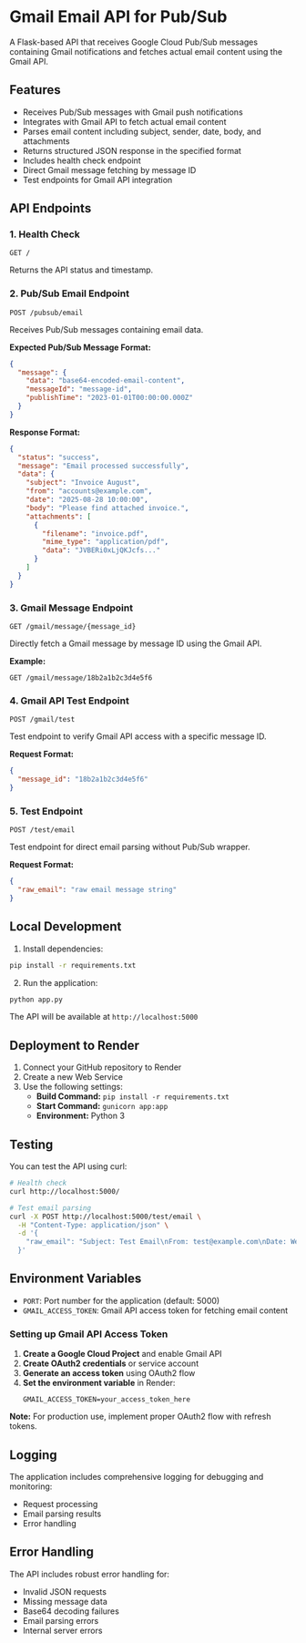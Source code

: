 # Gmail Email API for Pub/Sub

A Flask-based API that receives Google Cloud Pub/Sub messages containing Gmail notifications and fetches actual email content using the Gmail API.

## Features

- Receives Pub/Sub messages with Gmail push notifications
- Integrates with Gmail API to fetch actual email content
- Parses email content including subject, sender, date, body, and attachments
- Returns structured JSON response in the specified format
- Includes health check endpoint
- Direct Gmail message fetching by message ID
- Test endpoints for Gmail API integration

## API Endpoints

### 1. Health Check
```
GET /
```
Returns the API status and timestamp.

### 2. Pub/Sub Email Endpoint
```
POST /pubsub/email
```
Receives Pub/Sub messages containing email data.

**Expected Pub/Sub Message Format:**
```json
{
  "message": {
    "data": "base64-encoded-email-content",
    "messageId": "message-id",
    "publishTime": "2023-01-01T00:00:00.000Z"
  }
}
```

**Response Format:**
```json
{
  "status": "success",
  "message": "Email processed successfully",
  "data": {
    "subject": "Invoice August",
    "from": "accounts@example.com",
    "date": "2025-08-28 10:00:00",
    "body": "Please find attached invoice.",
    "attachments": [
      {
        "filename": "invoice.pdf",
        "mime_type": "application/pdf",
        "data": "JVBERi0xLjQKJcfs..."
      }
    ]
  }
}
```

### 3. Gmail Message Endpoint
```
GET /gmail/message/{message_id}
```
Directly fetch a Gmail message by message ID using the Gmail API.

**Example:**
```
GET /gmail/message/18b2a1b2c3d4e5f6
```

### 4. Gmail API Test Endpoint
```
POST /gmail/test
```
Test endpoint to verify Gmail API access with a specific message ID.

**Request Format:**
```json
{
  "message_id": "18b2a1b2c3d4e5f6"
}
```

### 5. Test Endpoint
```
POST /test/email
```
Test endpoint for direct email parsing without Pub/Sub wrapper.

**Request Format:**
```json
{
  "raw_email": "raw email message string"
}
```

## Local Development

1. Install dependencies:
```bash
pip install -r requirements.txt
```

2. Run the application:
```bash
python app.py
```

The API will be available at `http://localhost:5000`

## Deployment to Render

1. Connect your GitHub repository to Render
2. Create a new Web Service
3. Use the following settings:
   - **Build Command:** `pip install -r requirements.txt`
   - **Start Command:** `gunicorn app:app`
   - **Environment:** Python 3

## Testing

You can test the API using curl:

```bash
# Health check
curl http://localhost:5000/

# Test email parsing
curl -X POST http://localhost:5000/test/email \
  -H "Content-Type: application/json" \
  -d '{
    "raw_email": "Subject: Test Email\nFrom: test@example.com\nDate: Wed, 25 Sep 2024 10:00:00 +0000\n\nThis is a test email body."
  }'
```

## Environment Variables

- `PORT`: Port number for the application (default: 5000)
- `GMAIL_ACCESS_TOKEN`: Gmail API access token for fetching email content

### Setting up Gmail API Access Token

1. **Create a Google Cloud Project** and enable Gmail API
2. **Create OAuth2 credentials** or service account
3. **Generate an access token** using OAuth2 flow
4. **Set the environment variable** in Render:
   ```
   GMAIL_ACCESS_TOKEN=your_access_token_here
   ```

**Note:** For production use, implement proper OAuth2 flow with refresh tokens.

## Logging

The application includes comprehensive logging for debugging and monitoring:
- Request processing
- Email parsing results
- Error handling

## Error Handling

The API includes robust error handling for:
- Invalid JSON requests
- Missing message data
- Base64 decoding failures
- Email parsing errors
- Internal server errors
